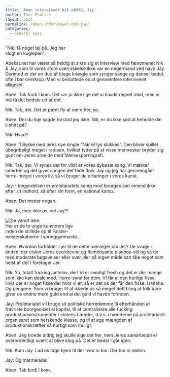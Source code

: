 ```yaml
---
title: 'Aben interviewer Nik &#038; Jay'
author: Thor Frølich
layout: post
permalink: /aben-interviewer-nik-jay/
categories:
  - Generel spas
---
```

<div class="bitImage bitRight" style="width: 208px">
  <img src="http://www.abekat.net/images/nikogjay_01.jpg" alt=""Jeg skulle tegne hår på mine ben"." /><br /> “Nik, få noget tøj på. Jeg har slugt en kuglepen”.
</div>

Abekat.net har været så heldig at sikre sig et interview med fænomenet Nik & Jay, som til vores store overraskelse ikke var en negermand ved navn Jay. Derimod er det en duo af blege knægte som synger sange og danser badut, ofte i bar overkrop. Men vi besluttede os at gennemføre interviewet alligevel.

Aben: Tak fordi I kom. Det var jo ikke lige det vi havde regnet med, men vi må få det bedste ud af det.

Nik: Tak, der. Det er pænt fly at være her, yo.

Aben: Det du lige sagde forstod jeg ikke. Nik, er du ikke sød at beholde din t-shirt på?

Nik: Hvad?

Aben: Tillykke med jeres nye single “Når et lys slukkes”. Den bliver spillet ubegribeligt meget i radioen, hvilket tyder på at visse mennesker bryder sig godt om Jeres arbejde med følelsespornografi.

Nik: Tak, der. Vi synes det for vildt er vores dybeste sang. Vi mærker smerten og det giver sangen det fede flow. Jay og jeg har gennemgået herre-meget i vores liv, så vi bruger de erfaringer i vores kunst.

Jay: I begyndelsen er proletariatets kamp mod bourgeoisiet omend ikke efter sit indhold, så efter sin form, en national kamp.

Aben: Det mener nogen.

Nik: Ja, men ikke os, vel Jay?!

<div class="bitImage bitLeft" style="width: 238px">
  <img src="http://www.abekat.net/images/nikogjay_02.jpg" alt="De vandt ikke." /><br /> Her er de to unge kunstnere lige inden de stillede op til Falster-mesterskaberne i springgymnastik.
</div>

Aben: Hvordan forholder I jer til de delte meninger om Jer? De svage i ånden, der elsker Jeres overdrevne og flamboyante playboy-stil og så de med moderate begavelser eller over, der på ingen måde kan tåle noget som helst af det I foretager Jer.

Nik: Yo, totalt fucking jantelov, der! Vi er svedigt fresh og det er der mange som ikke kan deale med. Herre-synd for dem. Vi får al den herlige fisse. Hvis der er noget fisse der hvor vi er, så er det os der får den fisse. Hahaha. Og pengene. Som vi bruger til at iklæde os så meget deft bling at folk bare giver os endnu mere guld end al det guld vi havde forinden.

Jay: Proletariatet vil bruge sit politiske herredømme til efterhånden at fravriste bourgeoisiet al kapital, til at centralisere alle fucking produktionsinstrumenter i statens hænder, d.v.s. i hænderne på proletariatet organiseret som herskende klasse, og til at øge mængden af produktionskræfter så hurtigt som muligt.

Aben: Jeg troede aldrig jeg skulle sige det her, men Jeres samarbejde er overordentligt svært at blive klog på. Det er bedst I går igen.

Nik: Kom Jay. Lad os tage hjem til der hvor vi bor. Der har vi rødvin.

Jay: Og marmelade!

Aben: Tak fordi I kom.
